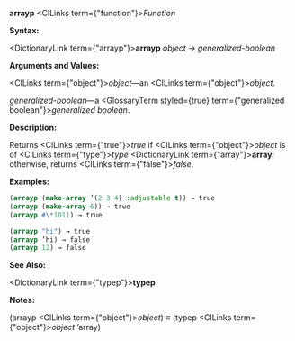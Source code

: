 **arrayp** <ClLinks  term={"function"}><i>Function</i></ClLinks> 



**Syntax:** 



<DictionaryLink  term={"arrayp"}><b>arrayp</b></DictionaryLink> *object → generalized-boolean* 



**Arguments and Values:** 



<ClLinks  term={"object"}><i>object</i></ClLinks>—an <ClLinks  term={"object"}><i>object</i></ClLinks>. 



*generalized-boolean*—a <GlossaryTerm styled={true} term={"generalized boolean"}><i>generalized boolean</i></GlossaryTerm>. 



**Description:** 



Returns <ClLinks  term={"true"}><i>true</i></ClLinks> if <ClLinks  term={"object"}><i>object</i></ClLinks> is of <ClLinks  term={"type"}><i>type</i></ClLinks> <DictionaryLink  term={"array"}><b>array</b></DictionaryLink>; otherwise, returns <ClLinks  term={"false"}><i>false</i></ClLinks>. 



**Examples:**
```lisp
(arrayp (make-array ’(2 3 4) :adjustable t)) → true 
(arrayp (make-array 6)) → true 
(arrayp #\*1011) → true 

(arrayp "hi") → true 
(arrayp ’hi) → false 
(arrayp 12) → false 
```
**See Also:** 



<DictionaryLink  term={"typep"}><b>typep</b></DictionaryLink> 



**Notes:** 



(arrayp <ClLinks  term={"object"}><i>object</i></ClLinks>) *≡* (typep <ClLinks  term={"object"}><i>object</i></ClLinks> ’array) 



